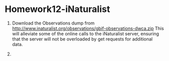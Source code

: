# Homework12-iNaturalist

1. Download the Observations dump from http://www.inaturalist.org/observations/gbif-observations-dwca.zip This will alleviate some of the online calls to the iNaturalist server, ensuring that the server will not be overloaded by get requests for additional data.

2. 
